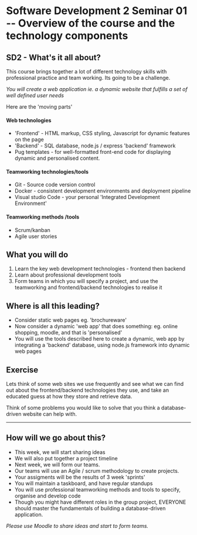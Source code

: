 # Software Development 2 Seminar 01 -- Overview of the course and the technology components

## SD2 - What's it all about?

This course brings together a lot of different technology skills with professional practice and team working.  Its going to be a challenge.


*You will create a web application ie. a dynamic website that fulfills a set of well defined user needs* 

Here are the 'moving parts'

#### Web technologies

* 'Frontend' - HTML markup, CSS styling, Javascript for dynamic features on the page
* 'Backend' - SQL database, node.js / express 'backend' framework
*  Pug templates - for well-formatted front-end code for displaying dynamic and personalised content.

#### Teamworking technologies/tools

* Git - Source code version control
* Docker - consistent development environments and deployment pipeline
* Visual studio Code - your personal 'Integrated Development Environment'

#### Teamworking methods /tools

* Scrum/kanban
* Agile user stories

## What you will do

1. Learn the key web development technologies - frontend then backend
1. Learn about professional development tools
1. Form teams in which you will specify a project, and use the teamworking and frontend/backend technologies to realise it


## Where is all this leading?

* Consider static web pages eg. 'brochureware'
* Now consider a dynamic 'web app' that does something: eg. online shopping, moodle, and that is 'personalised'
* You will use the tools described here to create a dynamic, web app by integrating a 'backend' database, using node.js framework into dynamic web pages

## Exercise

Lets think of some web sites we use frequently and see what we can find out about the frontend/backend technologies they use, and take an educated guess at how they store and retrieve data.

Think of some problems you would like to solve that you think a database-driven website can help with.

<hr>

## How will we go about this?

* This week, we will start sharing ideas
* We will also put together a project timeline
* Next week, we will form our teams.
* Our teams will use an Agile / scrum methodology to create projects.
* Your assigments will be the results of 3 week 'sprints'
* You will maintain a taskboard, and have regular standups
* You will use professional teamworking methods and tools to specify, organise and develop code
* Though you might have different roles in the group project, EVERYONE should master the fundamentals of building a database-driven application.

*Please use Moodle to share ideas and start to form teams.*






